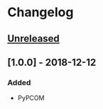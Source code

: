 # Changelog

## [Unreleased]

## [1.0.0] - 2018-12-12
### Added
- PyPCOM

[Unreleased]: https://github.com/SalmonMode/PyPCOM/compare/1.0.0...HEAD